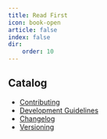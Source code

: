 ```yaml
---
title: Read First
icon: book-open
article: false
index: false
dir:
    order: 10
---
```


## Catalog

- [Contributing](contributing.md)
- [Development Guidelines](guidelines.md)
- [Changelog](changelog.md)
- [Versioning](versioning.md)
